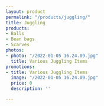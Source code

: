 ```yaml
---
layout: product
permalink: "/products/juggling/"
title: Juggling
products:
- Balls
- Bean bags
- Scarves
photos:
- photo: "/2022-01-05 16.24.09.jpg"
  title: Various Juggling Items
promotions:
- title: Various Juggling Items
  image: "/2022-01-05 16.24.09.jpg"
  price: 0
  description: ''

---
```

